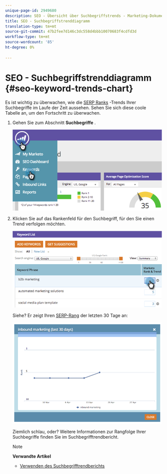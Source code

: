 ```yaml
---
unique-page-id: 2949680
description: SEO - Übersicht über Suchbegriffstrends - Marketing-Dokumente - Produktdokumentation
title: SEO - Suchbegriffstrenddiagramm
translation-type: tm+mt
source-git-commit: 47b2fee7d146c3dc558d4bbb10070683f4cdfd3d
workflow-type: tm+mt
source-wordcount: '85'
ht-degree: 0%

---
```



# SEO - Suchbegriffstrenddiagramm {#seo-keyword-trends-chart}

Es ist wichtig zu überwachen, wie die [SERP Ranks](../../../../product-docs/additional-apps/seo/understanding-seo/understanding-search-engine-optimization.md) -Trends Ihrer Suchbegriffe im Laufe der Zeit aussehen. Sehen Sie sich diese coole Tabelle an, um den Fortschritt zu überwachen.

1. Gehen Sie zum Abschnitt **Suchbegriffe** .

   ![](assets/image2014-9-18-12-3a5-3a7.png)

1. Klicken Sie auf das Rankenfeld für den Suchbegriff, für den Sie einen Trend verfolgen möchten.

   ![](assets/image2014-9-18-12-3a5-3a11.png)

   Siehe? Er zeigt Ihren [SERP-Rang](../../../../product-docs/additional-apps/seo/understanding-seo/understanding-search-engine-optimization.md) der letzten 30 Tage an:

   ![](assets/image2014-9-18-12-3a5-3a14.png)

   Ziemlich schlau, oder? Weitere Informationen zur Rangfolge Ihrer Suchbegriffe finden Sie im Suchbegrifftrendbericht.

   >[!NOTE]
   >
   >**Verwandte Artikel**
   >
   >    
   >    
   >    * [Verwenden des Suchbegrifftrendberichts](../../../../product-docs/additional-apps/seo/reports/seo-use-the-keyword-trends-report.md)


